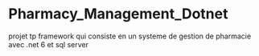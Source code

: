# Pharmacy_Management_Dotnet
projet tp framework qui consiste en un systeme de gestion de pharmacie avec .net 6 et sql server

